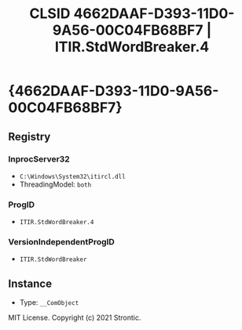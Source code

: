 ﻿---
title: "CLSID 4662DAAF-D393-11D0-9A56-00C04FB68BF7 | ITIR.StdWordBreaker.4"
excerpt: What is COM-Object CLSID 4662DAAF-D393-11D0-9A56-00C04FB68BF7?
---

# {4662DAAF-D393-11D0-9A56-00C04FB68BF7}


## Registry


### InprocServer32

* `C:\Windows\System32\itircl.dll`
* ThreadingModel: `both`

### ProgID

* `ITIR.StdWordBreaker.4`

### VersionIndependentProgID

* `ITIR.StdWordBreaker`

## Instance

* Type: `__ComObject`

MIT License. Copyright (c) 2021 Strontic.


